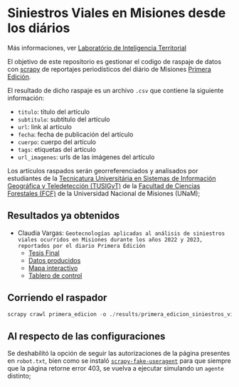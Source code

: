 # Siniestros Viales en Misiones desde los diários
Más informaciones, ver [Laboratório de Inteligencia Territorial](https://tusigyt.github.io/lit/)

El objetivo de este repositorio es gestionar el codigo de raspaje de datos con [scrapy](https://docs.scrapy.org/) de reportajes periodísticos del diário de Misiones [Primera Edición](https://www.primeraedicion.com.ar/).

El resultado de dicho raspaje es un archivo `.csv` que contiene la siguiente información:

- `titulo`: título del artículo
- `subtitulo`: subtitulo del artículo
- `url`: link al artículo
- `fecha`: fecha de publicación del artículo
- `cuerpo`: cuerpo del artículo
- `tags`: etiquetas del artículo
- `url_imagenes`: urls de las imágenes del artículo

Los artículos raspados serán georreferenciados y analisados por estudiantes de la [Tecnicatura Universitária en Sistemas de Información Geográfica y Teledetección (TUSIGyT)](https://www.fcf.unam.edu.ar/carreras/tec-univ-sist-infor-geo-tele/) de la [Facultad de Ciencias Forestales (FCF)](https://www.fcf.unam.edu.ar/) de la Universidad Nacional de Misiones (UNaM);

## Resultados ya obtenidos

- Claudia Vargas:
  `Geotecnologías aplicadas al análisis de siniestros viales ocurridos en Misiones durante los años 2022 y 2023, reportados por el diario Primera Edición`
    - [Tesis Final](https://tusigyt.github.io/lit/assets/publicaciones/2024_Claudia_Maria_Vargas.pdf)
    - [Datos producidos](https://tusigyt.github.io/lit/assets/datos/siniestros_viales_Misiones_2022-2023.gpkg)
    - [Mapa interactivo](https://tusigyt.github.io/lit/proyectos/siniestros_viales/siniestros_viales_Misiones_2022-2023.html)
    - [Tablero de control](https://development.demo.geonode.org/catalogue/#/dashboard/2399)

## Corriendo el raspador

```python
scrapy crawl primera_edicion -o ./results/primera_edicion_siniestros_viales_XXXX.csv
```

## Al respecto de las configuraciones

Se deshabilitó la opción de seguir las autorizaciones de la página presentes en `robot.txt`, bien como se instaló [`scrapy-fake-useragent`](https://github.com/alecxe/scrapy-fake-useragent) para que siempre que la página retorne error 403, se vuelva a ejecutar simulando un `agente` distinto;
